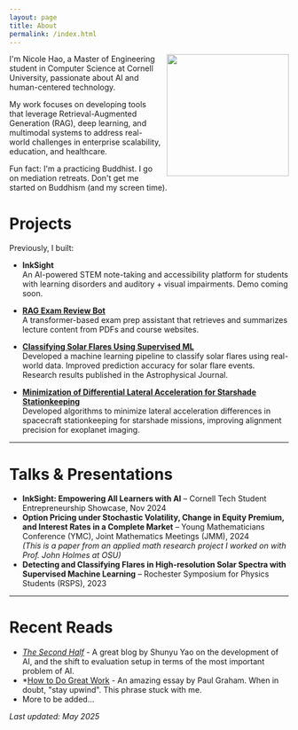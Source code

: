 ```yaml
---
layout: page
title: About
permalink: /index.html
---
```


<img style="float:right; padding-left:10px" src="https://avatars.githubusercontent.com/nicolehao34" width="220" height="220">

I'm Nicole Hao, a Master of Engineering student in Computer Science at Cornell University, passionate about AI and human-centered technology.


 My work focuses on developing tools that leverage Retrieval-Augmented Generation (RAG), deep learning, and multimodal systems to address real-world challenges in enterprise scalability, education, and healthcare.



Fun fact: I'm a practicing Buddhist. I go on mediation retreats. Don't get me started on Buddhism (and my screen time).


# Projects
Previously, I built:



-  **InkSight** <br>
An AI-powered STEM note-taking and accessibility platform for students with learning disorders and auditory + visual impairments. Demo coming soon.



- **[RAG Exam Review Bot](https://github.com/nicolehao34/ai-pdf-chatbot)** <br>
A transformer-based exam prep assistant that retrieves and summarizes lecture content from PDFs and course websites.  



- **[Classifying Solar Flares Using Supervised ML](https://github.com/nicolehao34/solar_flares_classification)** <br>
  Developed a machine learning pipeline to classify solar flares using real-world data. Improved prediction accuracy for solar flare events. Research results published in the Astrophysical Journal.



- **[Minimization of Differential Lateral Acceleration for Starshade Stationkeeping](https://github.com/nicolehao34/starshade_stationkeeping)** <br>
  Developed algorithms to minimize lateral acceleration differences in spacecraft stationkeeping for starshade missions, improving alignment precision for exoplanet imaging.  



---

# Talks & Presentations

- **InkSight: Empowering All Learners with AI** – Cornell Tech Student Entrepreneurship Showcase, Nov 2024  
- **Option Pricing under Stochastic Volatility, Change in Equity Premium, and Interest Rates in a Complete Market** – Young Mathematicians Conference (YMC), Joint Mathematics Meetings (JMM), 2024  
  *(This is a paper from an applied math research project I worked on with Prof. John Holmes at OSU)*  
- **Detecting and Classifying Flares in High-resolution Solar Spectra with Supervised Machine Learning** – Rochester Symposium for Physics Students (RSPS), 2023  



---

# Recent Reads

- *[The Second Half](https://shunyuyao.com/the-second-half)* - A great blog by Shunyu Yao on the development of AI, and the shift to evaluation setup in terms of the most important problem of AI.
- *[How to Do Great Work](https://www.paulgraham.com/greatwork.html) - An amazing essay by Paul Graham. When in doubt, "stay upwind". This phrase stuck with me. 
- More to be added...

_Last updated: May 2025_
